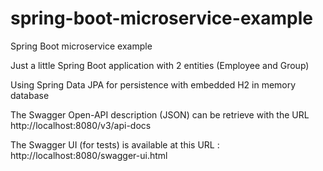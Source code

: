 # spring-boot-microservice-example

Spring Boot microservice example

Just a little Spring Boot application with 2 entities (Employee and Group)

Using Spring Data JPA for persistence with embedded H2 in memory database 

The Swagger Open-API description (JSON) can be retrieve with the URL http://localhost:8080/v3/api-docs 

The Swagger UI (for tests) is available at this URL : http://localhost:8080/swagger-ui.html
